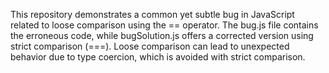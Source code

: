 This repository demonstrates a common yet subtle bug in JavaScript related to loose comparison using the == operator.  The bug.js file contains the erroneous code, while bugSolution.js offers a corrected version using strict comparison (===).  Loose comparison can lead to unexpected behavior due to type coercion, which is avoided with strict comparison.